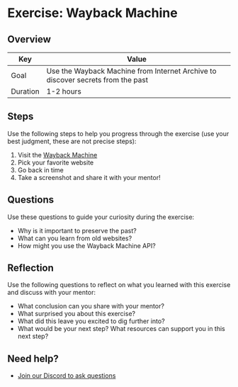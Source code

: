 # Exercise: Wayback Machine

## Overview

| Key | Value |
| --- | --- |
| Goal | Use the Wayback Machine from Internet Archive to discover secrets from the past |
| Duration | 1-2 hours |


## Steps

Use the following steps to help you progress through the exercise (use your best judgment, these are not precise steps):

1. Visit the [Wayback Machine](https://web.archive.org/)
2. Pick your favorite website
3. Go back in time
4. Take a screenshot and share it with your mentor!

## Questions

Use these questions to guide your curiosity during the exercise:

- Why is it important to preserve the past?
- What can you learn from old websites?
- How might you use the Wayback Machine API?

## Reflection

Use the following questions to reflect on what you learned with this exercise and discuss with your mentor:

- What conclusion can you share with your mentor?
- What surprised you about this exercise?
- What did this leave you excited to dig further into? 
- What would be your next step? What resources can support you in this next step?

## Need help?

- [Join our Discord to ask questions](https://discord.gg/bDVYvG3Czd)
